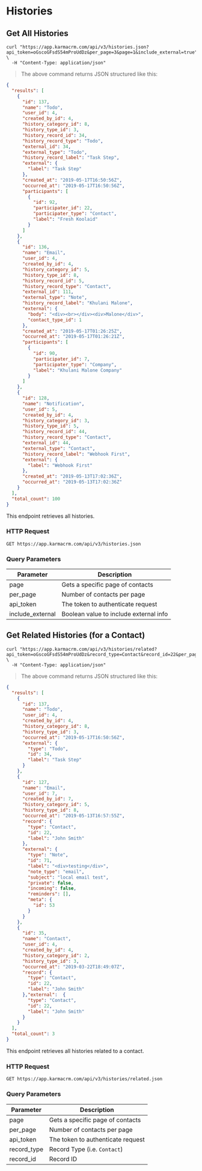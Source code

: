 # Histories

## Get All Histories

```shell
curl "https://app.karmacrm.com/api/v3/histories.json?api_token=oGscoGFsdS54mProUdDz&per_page=3&page=1&include_external=true" \
  -H "Content-Type: application/json"
```

> The above command returns JSON structured like this:

```json
{
  "results": [
    {
      "id": 137,
      "name": "Todo",
      "user_id": 4,
      "created_by_id": 4,
      "history_category_id": 8,
      "history_type_id": 3,
      "history_record_id": 34,
      "history_record_type": "Todo",
      "external_id": 34,
      "external_type": "Todo",
      "history_record_label": "Task Step",
      "external": {
        "label": "Task Step"
      },
      "created_at": "2019-05-17T16:50:56Z",
      "occurred_at": "2019-05-17T16:50:56Z",
      "participants": [
        {
          "id": 92,
          "participater_id": 22,
          "participater_type": "Contact",
          "label": "Fresh Koolaid"
        }
      ]
    },
    {
      "id": 136,
      "name": "Email",
      "user_id": 4,
      "created_by_id": 4,
      "history_category_id": 5,
      "history_type_id": 8,
      "history_record_id": 5,
      "history_record_type": "Contact",
      "external_id": 111,
      "external_type": "Note",
      "history_record_label": "Khulani Malone",
      "external": {
        "body": "<div><br></div><div>Malone</div>",
        "contact_type_id": 1
      },
      "created_at": "2019-05-17T01:26:25Z",
      "occurred_at": "2019-05-17T01:26:21Z",
      "participants": [
        {
          "id": 90,
          "participater_id": 7,
          "participater_type": "Company",
          "label": "Khulani Malone Company"
        }
      ]
    },
    {
      "id": 128,
      "name": "Notification",
      "user_id": 5,
      "created_by_id": 4,
      "history_category_id": 3,
      "history_type_id": 5,
      "history_record_id": 44,
      "history_record_type": "Contact",
      "external_id": 44,
      "external_type": "Contact",
      "history_record_label": "Webhook First",
      "external": {
        "label": "Webhook First"
      },
      "created_at": "2019-05-13T17:02:36Z",
      "occurred_at": "2019-05-13T17:02:36Z"
    }
  ],
  "total_count": 100
}
```

This endpoint retrieves all histories.

### HTTP Request
`GET https://app.karmacrm.com/api/v3/histories.json`

### Query Parameters

Parameter | Description
--------- | -----------
page | Gets a specific page of contacts
per_page | Number of contacts per page
api_token | The token to authenticate request
include_external | Boolean value to include external info

## Get Related Histories (for a Contact)

```shell
curl "https://app.karmacrm.com/api/v3/histories/related?api_token=oGscoGFsdS54mProUdDz&record_type=Contact&record_id=22&per_page=100&page=1" \
  -H "Content-Type: application/json"
```

> The above command returns JSON structured like this:

```json
{
  "results": [
    {
      "id": 137,
      "name": "Todo",
      "user_id": 4,
      "created_by_id": 4,
      "history_category_id": 8,
      "history_type_id": 3,
      "occurred_at": "2019-05-17T16:50:56Z",
      "external": {
        "type": "Todo",
        "id": 34,
        "label": "Task Step"
      }
    },
    {
      "id": 127,
      "name": "Email",
      "user_id": 7,
      "created_by_id": 7,
      "history_category_id": 5,
      "history_type_id": 8,
      "occurred_at": "2019-05-13T16:57:55Z",
      "record": {
        "type": "Contact",
        "id": 22,
        "label": "John Smith"
      },
      "external": {
        "type": "Note",
        "id": 71,
        "label": "<div>testing</div>",
        "note_type": "email",
        "subject": "local email test",
        "private": false,
        "incoming": false,
        "reminders": [],
        "meta": {
          "id": 53
        }
      }
    },
    {
      "id": 35,
      "name": "Contact",
      "user_id": 4,
      "created_by_id": 4,
      "history_category_id": 2,
      "history_type_id": 3,
      "occurred_at": "2019-03-22T18:49:07Z",
      "record": {
        "type": "Contact",
        "id": 22,
        "label": "John Smith"
      },"external":  {
        "type": "Contact",
        "id": 22,
        "label": "John Smith"
      }
    }
  ],
  "total_count": 3
}
```

This endpoint retrieves all histories related to a contact.

### HTTP Request
`GET https://app.karmacrm.com/api/v3/histories/related.json`

### Query Parameters

Parameter | Description
--------- | -----------
page | Gets a specific page of contacts
per_page | Number of contacts per page
api_token | The token to authenticate request
record_type | Record Type (i.e. `Contact`)
record_id | Record ID